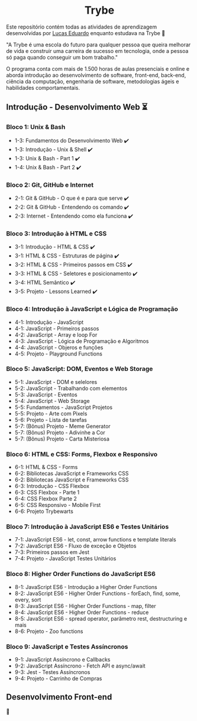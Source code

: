 <h1 align="center">Trybe</h1>
<p>Este repositório contém todas as atividades de aprendizagem desenvolvidas por <a href="https://www.linkedin.com/in/lucas-eduardo-m-alves/">Lucas Eduardo</a> enquanto estudava na Trybe 🚀</p>
<p>"A Trybe é uma escola do futuro para qualquer pessoa que queira melhorar de vida e construir uma carreira de sucesso em tecnologia, onde a pessoa só paga quando conseguir um bom trabalho."</p>
<p>O programa conta com mais de 1.500 horas de aulas presenciais e online e aborda introdução ao desenvolvimento de software, front-end, back-end, ciência da computação, engenharia de software, metodologias ágeis e habilidades comportamentais.</p>
<h2>Introdução - Desenvolvimento Web ⏳</h2>
<h3>Bloco 1: Unix & Bash</h3>
<ul>
  <li>1-3: Fundamentos do Desenvolvimento Web ✔️</li>
  <li>1-3: Introdução - Unix & Shell ✔️</li>
  <li>1-3: Unix & Bash - Part 1 ✔️</li>
  <li>1-4: Unix & Bash - Part 2 ✔️</li>
</ul>
<h3>Bloco 2: Git, GitHub e Internet</h3>
<ul>
  <li>2-1: Git & GitHub - O que é e para que serve ✔️</li>
  <li>2-2: Git & GitHub - Entendendo os comando ✔️</li>
  <li>2-3: Internet - Entendendo como ela funciona ✔️</li>
</ul>
<h3>Bloco 3: Introdução à HTML e CSS</h3>
<ul>
  <li>3-1: Introdução - HTML & CSS ✔️</li>
  <li>3-1: HTML & CSS - Estruturas de página ✔️</li>
  <li>3-2: HTML & CSS - Primeiros passos em CSS ✔️</li>
  <li>3-3: HTML & CSS - Seletores e posicionamento ✔️</li>
  <li>3-4: HTML Semântico ✔️</li>
  <li>3-5: Projeto - Lessons Learned ✔️</li>
</ul>
<h3>Bloco 4: Introdução à JavaScript e Lógica de Programação</h3>
<ul>
  <li>4-1: Introdução - JavaScript</li>
  <li>4-1: JavaScript - Primeiros passos</li>
  <li>4-2: JavaScript - Array e loop For</li>
  <li>4-3: JavaScript - Lógica de Programação e Algoritmos</li>
  <li>4-4: JavaScript - Objeros e funções</li>
  <li>4-5: Projeto - Playground Functions</li>
</ul>
<h3>Bloco 5: JavaScript: DOM, Eventos e Web Storage</h3>
<ul>
  <li>5-1: JavaScript - DOM e selelores</li>
  <li>5-2: JavaScript - Trabalhando com elementos</li>
  <li>5-3: JavaScript - Eventos</li>
  <li>5-4: JavaScript - Web Storage</li>
  <li>5-5: Fundamentos - JavaScript Projetos</li>
  <li>5-5: Projeto - Arte com Pixels</li>
  <li>5-6: Projeto - Lista de tarefas</li>
  <li>5-7: (Bônus) Projeto - Meme Generator</li>
  <li>5-7: (Bônus) Projeto - Adivinhe a Cor</li>
  <li>5-7: (Bônus) Projeto - Carta Misteriosa</li>
</ul>
<h3>Bloco 6: HTML e CSS: Forms, Flexbox e Responsivo</h3>
<ul>
  <li>6-1: HTML & CSS - Forms</li>
  <li>6-2: Bibliotecas JavaScript e Frameworks CSS</li>
  <li>6-2: Bibliotecas JavaScript e Frameworks CSS</li>
  <li>6-3: Introdução - CSS Flexbox</li>
  <li>6-3: CSS Flexbox - Parte 1</li>
  <li>6-4: CSS Flexbox Parte 2</li>
  <li>6-5: CSS Responsivo - Mobile First</li>
  <li>6-6: Projeto Trybewarts</li>
</ul>
<h3>Bloco 7: Introdução à JavaScript ES6 e Testes Unitários</h3>
<ul>
  <li>7-1: JavaScript ES6 - let, const, arrow functions e template literals</li>
  <li>7-2: JavaScript ES6 - Fluxo de exceção e Objetos</li>
  <li>7-3: Primeiros passos em Jest</li>
  <li>7-4: Projeto - JavaScript Testes Unitários</li>
</ul>
<h3>Bloco 8: Higher Order Functions do JavaScript ES6</h3>
<ul>
  <li>8-1: JavaScript ES6 - Introdução a Higher Order Functions</li>
  <li>8-2: JavaScript ES6 - Higher Order Functions - forEach, find, some, every, sort</li>
  <li>8-3: JavaScript ES6 - Higher Order Functions - map, filter</li>
  <li>8-4: JavaScript ES6 - Higher Order Functions - reduce</li>
  <li>8-5: JavaScript ES6 - spread operator, parâmetro rest, destructuring e mais</li>
  <li>8-6: Projeto - Zoo functions</li>
</ul>
<h3>Bloco 9: JavaScript e Testes Assíncronos</h3>
<ul>
  <li>9-1: JavaScript Assíncrono e Callbacks</li>
  <li>9-2: JavaScript Assíncrono - Fetch API e async/await</li>
  <li>9-3: Jest - Testes Assíncronos</li>
  <li>9-4: Projeto - Carrinho de Compras</li>
</ul>
<h2>Desenvolvimento Front-end</h2> 🚧
